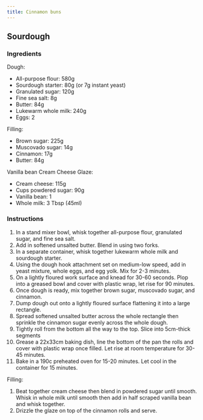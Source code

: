 ```yaml
---
title: Cinnamon buns
---
```


## Sourdough

### Ingredients

Dough:

- All-purpose flour: 580g
- Sourdough starter: 80g (or 7g instant yeast)
- Granulated sugar: 120g
- Fine sea salt: 8g
- Butter: 84g
- Lukewarm whole milk: 240g
- Eggs: 2

Filling:

- Brown sugar: 225g
- Muscovado sugar: 14g
- Cinnamon: 17g
- Butter: 84g

Vanilla bean Cream Cheese Glaze:

- Cream cheese: 115g
- Cups powdered sugar: 90g
- Vanilla bean: 1
- Whole milk: 3 Tbsp (45ml)

### Instructions

1. In a stand mixer bowl, whisk together all-purpose flour, granulated sugar, and fine sea salt.
1. Add in softened unsalted butter. Blend in using two forks.
1. In a separate container, whisk together lukewarm whole milk and sourdough starter.
1. Using the dough hook attachment set on medium-low speed, add in yeast mixture, whole eggs, and egg yolk.
   Mix for 2-3 minutes.
1. On a lightly floured work surface and knead for 30-60 seconds. Plop into a greased bowl and cover with plastic wrap, let rise for 90 minutes.
1. Once dough is ready, mix together brown sugar, muscovado sugar, and cinnamon.
1. Dump dough out onto a lightly floured surface flattening it into a large rectangle.
1. Spread softened unsalted butter across the whole rectangle then sprinkle the cinnamon sugar evenly across the whole dough.
1. Tightly roll from the bottom all the way to the top. Slice into 5cm-thick segments
1. Grease a 22x33cm baking dish, line the bottom of the pan the rolls and cover with plastic wrap once filled.
   Let rise at room temperature for 30-45 minutes.
1. Bake in a 190c preheated oven for 15-20 minutes. Let cool in the container for 15 minutes.

Filling:
1. Beat together cream cheese then blend in powdered sugar until smooth. Whisk in whole milk until smooth then add in half scraped vanilla bean and whisk together.
1. Drizzle the glaze on top of the cinnamon rolls and serve.